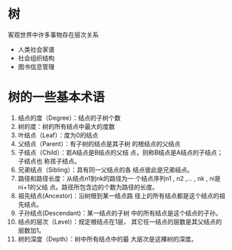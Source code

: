 # 树
客观世界中许多事物存在层次关系
- 人类社会家谱
- 社会组织结构
- 图书信息管理
# 树的一些基本术语
1. 结点的度（Degree）：结点的子树个数
2. 树的度：树的所有结点中最大的度数
3. 叶结点（Leaf）：度为0的结点
4. 父结点（Parent）：有子树的结点是其子树
   的根结点的父结点
5. 子结点（Child）：若A结点是B结点的父结
   点，则称B结点是A结点的子结点；子结点也
   称孩子结点。
6. 兄弟结点（Sibling）：具有同一父结点的各
   结点彼此是兄弟结点。
7. 路径和路径长度：从结点n1到nk的路径为一
      个结点序列n1 , n2
      ,… , nk
      , ni是 ni+1的父结
      点。路径所包含边的个数为路径的长度。
9. 祖先结点(Ancestor)：沿树根到某一结点路
   径上的所有结点都是这个结点的祖先结点。
10. 子孙结点(Descendant)：某一结点的子树
    中的所有结点是这个结点的子孙。
11. 结点的层次（Level）：规定根结点在1层，
    其它任一结点的层数是其父结点的层数加1。
12. 树的深度（Depth）：树中所有结点中的最
    大层次是这棵树的深度。